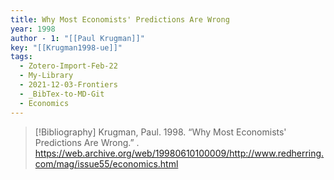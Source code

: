 ```yaml
---
title: Why Most Economists' Predictions Are Wrong
year: 1998
author - 1: "[[Paul Krugman]]"
key: "[[Krugman1998-ue]]"
tags:
  - Zotero-Import-Feb-22
  - My-Library
  - 2021-12-03-Frontiers
  - _BibTex-to-MD-Git
  - Economics
---
```


> [!Bibliography]
> Krugman, Paul. 1998. “Why Most Economists' Predictions Are Wrong.” . https://web.archive.org/web/19980610100009/http://www.redherring.com/mag/issue55/economics.html